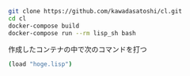 ﻿

```sh
git clone https://github.com/kawadasatoshi/cl.git
cd cl
docker-compose build
docker-compose run --rm lisp_sh bash
```

作成したコンテナの中で次のコマンドを打つ

```sh
(load "hoge.lisp")
```


